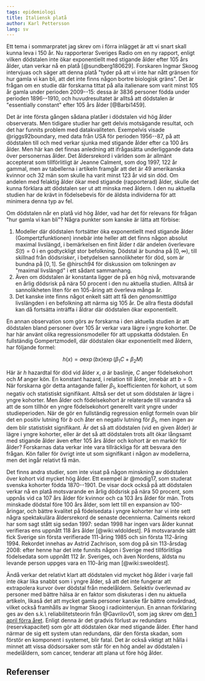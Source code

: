 ```yaml
---
tags: epidemiologi
title: Italiensk platå
author: Karl Pettersson
lang: sv
---
```


Ett tema i sommarpratet jag skrev om i förra inlägget är att vi snart skall
kunna leva i 150 år. Nu rapporterar Sveriges Radio om en ny rapport, enligt
vilken dödstalen inte ökar exponentiellt med stigande ålder efter 105 års
ålder, utan verkar nå en platå [@sundberg180629]. Forskaren Ingmar Skoog
intervjuas och säger att denna platå "tyder på att vi inte har nått gränsen för
hur gamla vi kan bli, att det inte finns någon bortre biologisk gräns". Det är
frågan om en studie där forskarna tittat på alla italienare som varit minst 105 år
gamla under perioden 2009--15: dessa är 3836 personer födda under perioden
1896--1910, och huvudresultatet är alltså att dödstalen är "essentially
constant" efter 105 års ålder [@Barbi1459].

Det är inte första gången sådana platåer i dödstalen vid hög ålder observerats.
Men tidigare studier har gett delvis motsägande resultat, och det har funnits
problem med datakvaliteten. Exempelvis visade @riggs92boundary, med data från
USA för perioden 1956--87, på att dödstalen till och med verkar sjunka med
stigande ålder efter ca 100 års ålder. Men här kan det finnas anledning att
ifrågasätta underliggande data över personernas ålder. Det åldersrekord i
världen som är allmänt accepterat som tillförlitligt är Jeanne Calment, som dog
1997, 122 år gammal, men av tabellerna i artikeln framgår att det är 49
amerikanska kvinnor och 32 män som skulle ha varit minst 123 år vid sin död. Om
andelen med felaktig ålder ökar med stigande (rapporterad) ålder, skulle det
kunna förklara att dödstalen ser ut att minska med åldern. I den nu aktuella
studien har de krävt in födelsebevis för de äldsta individerna för att minimera
denna typ av fel.

Om dödstalen når en platå vid hög ålder, vad har det för relevans för frågan
"hur gamla vi kan bli"? Några punkter som kanske är lätta att förbise:

1. Modeller där dödstalen fortsätter öka exponentiellt med stigande ålder
   (Gompertzfunktionen) innebär inte heller att det finns någon absolut maximal
   livslängd, i bemärkelsen en finit ålder $t$ där andelen överlevare $S(t)=0$ i en
   godtyckligt stor befolkning. Dödstal är bundna på $[0,\infty)$, till
   skillnad från döds*risker*, i betydelsen sannolikheter för död, 
   som är bundna på $[0,1]$. Se @hirsch94 för diskussion om tolkningen av
   "maximal livslängd" i ett sådant sammanhang.
2. Även om dödstalen är konstanta ligger de på en hög nivå, motsvarande en
   årlig dödsrisk på nära 50 procent i den nu aktuella studien. Alltså är
   sannolikheten liten för en 105-åring att överleva många år.
3. Det kanske inte finns något enkelt sätt att få den *genomsnittliga*
   livslängden i en befolkning att närma sig 105 år. De allra flesta dödsfall
   kan då fortsätta inträffa i åldrar där dödstalen ökar exponentiellt.

En annan observation som görs av forskarna i den aktuella studien är att
dödstalen bland personer över 105 år verkar vara lägre i yngre kohorter. De
har här använt olika regressionsmodeller för att uppskatta dödstalen. En
fullständig Gompertzmodell, där dödstalen ökar exponentiellt med åldern, har
följande formel:

$$h(x)=a\exp(bx)\exp(\beta_1C+\beta_2M)$$

Här är $h$ hazardtal för död vid ålder $x$, $a$ är baslinje, $C$ anger födelsekohort
och $M$ anger kön. En konstant hazard, i relation till ålder, innebär att
$b=0$. När forskarna gör detta antagande faller $\beta_1$, koefficienten för
kohort, ut som negativ och statistiskt signifikant. Alltså ser det ut som
dödstalen är lägre i yngre kohorter. Men ålder och födelsekohort är relaterade
till varandra så att de som tillhör en yngre födelsekohort generellt varit
yngre under studieperioden. När de gör en fullständig regression enligt formeln
ovan blir det en positiv lutning för $b$ och åter en negativ lutning för
$\beta_1$, men ingen av dem blir statistiskt signifikant. Är det så att
dödstalen (vid en given ålder) är lägre i yngre kohorter, eller är det så att
dödstalen trots allt ökar långsamt med stigande ålder även efter 105 års ålder
och kohort är en markör för ålder? Forskarnas data verkar inte vara
tillräckliga för att besvara den frågan. Kön faller för övrigt inte ut som
signifikant i någon av modellerna, men det ingår relativt få män.

Det finns andra studier, som inte visat på någon minskning av dödstalen över
kohort vid mycket hög ålder. Ett exempel är @modig17, som studerat svenska
kohorter födda 1870--1901. De visar dock också på att dödstalen verkar nå en
platå motsvarande en årlig dödsrisk på nära 50 procent, som uppnås vid ca 107
års ålder för kvinnor och ca 103 års ålder för män. Trots minskade dödstal före
100 års ålder, som lett till en expansion av 100-åringar, och bättre kvalitet
på födelsedata i yngre kohorter har vi inte sett några spektakulära
åldersrekord de senaste decennierna. Calments rekord har som sagt stått sig
sedan 1997: sedan 1998 har ingen vars ålder kunnat verifieras ens uppnått 118
års ålder [@wiki:wldoldest]. På motsvarande sätt fick Sverige sin första
verifierade 111-åring 1985 och sin första 112-åring 1994. Rekordet innehas av
Astrid Zachrison, som dog på sin 113-årsdag 2008: efter henne har det inte
funnits någon i Sverige med tillförlitliga födelsedata som uppnått 112 år.
Sveriges, och även Nordens, äldsta nu levande person uppges vara en 110-årig
man [@wiki:sweoldest].

Ändå verkar det relativt klart att dödstalen vid mycket hög ålder i varje fall
inte ökar lika snabbt som i yngre ålder, så att det inte fungerar att
extrapolera kurvor över dödstal från medelåldern. Selektiv överlevnad av
personer med bättre hälsa är en faktor som diskuteras i den nu aktuella
artikeln, likaså det att mycket gamla personer kanske får bättre omvårdnad,
vilket också framhålls av Ingmar Skoog i radiointervjun. En annan förklaring
ges av den s.k.\ reliabilitetsteorin från @Gavrilov01, som jag skrev om [den 1
april förra året](2017-04-01-redundans.html). Enligt denna är det gradvis
förlust av redundans (reservkapacitet) som gör att dödstalen ökar med stigande
ålder. Efter hand närmar de sig ett system utan redundans, där den första
skadan, som förstör en komponent i systemet, blir fatal. Det är också viktigt
att hålla i minnet att vissa dödsorsaker som står för en hög andel av
dödstalen i medelåldern, som cancer, tenderar att plana ut före hög ålder.

## Referenser
